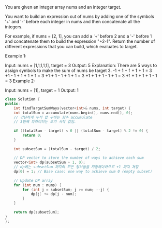 You are given an integer array nums and an integer target.

You want to build an expression out of nums by adding one of the symbols '+' and '-' before each integer in nums and then concatenate all the integers.

For example, if nums = [2, 1], you can add a '+' before 2 and a '-' before 1 and concatenate them to build the expression "+2-1".
Return the number of different expressions that you can build, which evaluates to target.

 

Example 1:

Input: nums = [1,1,1,1,1], target = 3
Output: 5
Explanation: There are 5 ways to assign symbols to make the sum of nums be target 3.
-1 + 1 + 1 + 1 + 1 = 3
+1 - 1 + 1 + 1 + 1 = 3
+1 + 1 - 1 + 1 + 1 = 3
+1 + 1 + 1 - 1 + 1 = 3
+1 + 1 + 1 + 1 - 1 = 3
Example 2:

Input: nums = [1], target = 1
Output: 1

```cpp
class Solution {
public:
    int findTargetSumWays(vector<int>& nums, int target) {
    int totalSum = accumulate(nums.begin(), nums.end(), 0);
    // 간단하게 누적 합 구하는 함수 accumulate
    // 3번째 파라미터는 초기 시작 값임. 
    
    if ((totalSum - target) < 0 || (totalSum - target) % 2 != 0) {
        return 0;
    }
    
    int subsetSum = (totalSum - target) / 2;
    
    // DP vector to store the number of ways to achieve each sum
    vector<int> dp(subsetSum + 1, 0);
    // dp에는 subsetSum 까지의 모든 정보들을 저장해야하므로 +1 까지 저장
    dp[0] = 1; // Base case: one way to achieve sum 0 (empty subset)
    
    // Update DP array
    for (int num : nums) {
        for (int j = subsetSum; j >= num; --j) {
            dp[j] += dp[j - num];
        }
    }
    
    return dp[subsetSum];
}
};
```